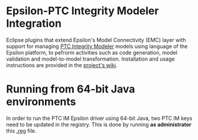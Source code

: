 # Epsilon-PTC Integrity Modeler Integration

Eclipse plugins that extend Epsilon's Model Connectivity (EMC) layer with support for managing [PTC Integrity Modeler](https://www.ptc.com/model-based-systems-engineering/integrity-modeler) models using language of the Epsilon platform, to pefrorm activities such as code generation, model validation and model-to-model transformation. Installation and usage instructions are provided in the [project's wiki](https://github.com/epsilonlabs/emc-ptcim/wiki).

# Running from 64-bit Java environments
In order to run the PTC IM Epsilon driver using 64-bit Java, two PTC IM keys need to be updated in the registry. This is done by running **as administrator** this [.reg](/plugins/org.eclipse.epsilon.emc.ptcim.com4j/Files/ptc64bit.reg) file.
